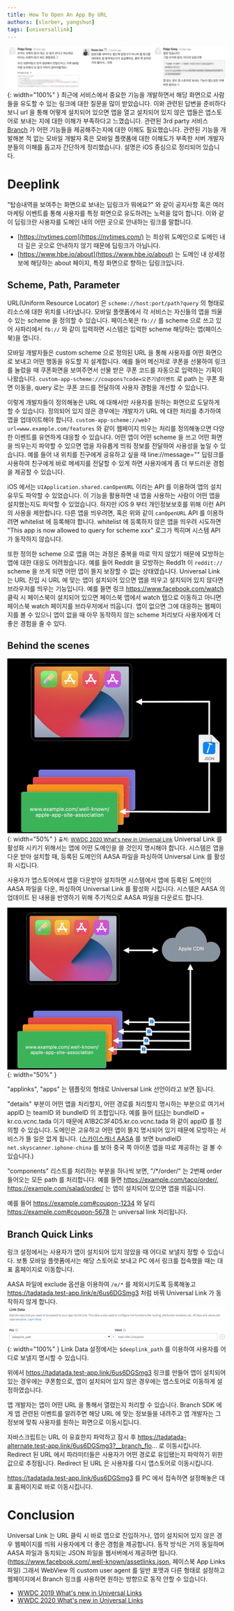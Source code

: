 ```yaml
---
title: How To Open An App By URL
authors: [slorber, yangshun]
tags: [universallink]
---
```


![Question About Deeplink](./question_about_deeplink.jpg){: width="100%" }
최근에 서비스에서 중요한 기능을 개발하면서 해당 화면으로 사람들을 유도할 수 있는 링크에 대한 질문을 많이 받았습니다.
이와 관련된 답변을 준비하다 보니 url 을 통해 어떻게 설치되어 있으면 앱을 열고 설치되어 있지 않은 앱들은 앱스토어로 보내는 지에 대한 이해가 부족하다고 느꼈습니다.
관련된 3rd party 서비스 [Branch](https://branch.io/) 가 어떤 기능들을 제공해주는지에 대한 이해도 필요했습니다.
관련된 기능을 개발해본 적 없는 모바일 개발자 혹은 모바일 플랫폼에 대한 이해도가 부족한 서버 개발자분들의 이해를 돕고자 간단하게 정리했습니다. 설명은 iOS 중심으로 정리되어 있습니다.

<!--truncate-->

# Deeplink

"탑승내역을 보여주는 화면으로 보내는 딥링크가 뭐에요?" 와 같이 공지사항 혹은 여러 마케팅 이벤트를 통해 사용자를 특정 화면으로 유도하려는 노력을 많이 합니다.
이와 같이 딥링크란 사용자를 도메인 내의 어떤 곳으로 안내하는 링크를 말합니다.

- [https://nytimes.com](https://nytimes.com/) 는 최상위 도메인으로 도메인 내 더 깊은 곳으로 안내하지 않기 때문에 딥링크가 아닙니다.
- [https://www.hbe.io/about](https://www.hbe.io/about) 는 도메인 내 상세정보에 해당하는 about 페이지, 특정 화면으로 향하는 딥링크입니다.

## Scheme, Path, Parameter

URL(Uniform Resource Locator) 은 `scheme://host:port/path?query` 의 형태로 리소스에 대한 위치를 나타냅니다.
모바일 플랫폼에서 각 서비스는 자신들의 앱을 띄울 수 있는 scheme 을 정의할 수 있습니다. 페이스북은 `fb://` 를 scheme 으로 쓰고 있어 사파리에서 `fb://` 와 같이 입력하면 시스템은 입력한 scheme 해당하는 앱(페이스북)을 엽니다.

모바일 개발자들은 custom scheme 으로 정의된 URL 을 통해 사용자를 어떤 화면으로 보내고 어떤 행동을 유도할 지 설계합니다.
예를 들어 메신저로 쿠폰을 선물하여 링크를 눌렀을 때 쿠폰화면을 보여주면서 선물 받은 쿠폰 코드를 자동으로 입력하는 기획이 나왔습니다.
`custom-app-scheme://coupons?code=오픈기념이벤트` 로 path 는 쿠폰 화면 이동을, query 로는 쿠폰 코드를 전달하여 사용자 경험을 개선할 수 있습니다.

<!-- {% gist 7acbeacc76b190a8445768bdcb58787a URLHandler.swift %} -->

이렇게 개발자들이 정의해놓은 URL 에 대해서만 사용자를 원하는 화면으로 도달하게 할 수 있습니다.
정의되어 있지 않은 경우에는 개발자가 URL 에 대한 처리를 추가하여 앱을 업데이트해야 합니다.
`custom-app-scheme://web?url=www.example.com/features` 와 같이 웹페이지 띄우는 처리를 정의해놓으면 다양한 이벤트를 유연하게 대응할 수 있습니다.
어떤 앱이 어떤 scheme 을 쓰고 어떤 화면을 띄우는지 파악할 수 있으면 앱을 자유롭게 띄워 정보를 전달하여 사용성을 높일 수 있습니다.
예를 들어 내 위치를 친구에게 공유하고 싶을 때 line://message="" 딥링크를 사용하여 친구에게 바로 메세지를 전달할 수 있게 하면 사용자에게 좀 더 부드러운 경험을 제공할 수 있습니다.

iOS 에서는 `UIApplication.shared.canOpenURL` 이라는 API 를 이용하여 앱의 설치 유무도 파악할 수 있었습니다. 이 기능을 활용하면 내 앱을 사용하는 사람이 어떤 앱을 설치했는지도 파악할 수 있었습니다.
하지만 iOS 9 부터 개인정보보호를 위해 이런 API 의 사용을 제한합니다. 다른 앱을 띄우려면, 혹은 위와 같이 `canOpenURL` API 를 이용하려면 whitelist 에 등록해야 합니다.
whitelist 에 등록하지 않은 앱을 띄우려 시도하면 "This app is now allowed to query for scheme xxx" 로그가 찍히며 시스템 API 가 동작하지 않습니다.

또한 정의한 scheme 으로 앱을 여는 과정은 중복을 따로 막지 않았기 때문에 모방하는 앱에 대한 대응도 어려웠습니다.
예를 들어 Reddit 을 모방하는 Redd1t 이 `reddit://` scheme 을 쓰게 되면 어떤 앱이 뜰지 보장할 수 없는 상태였습니다.
Universal Link 는 URL 진입 시 URL 에 맞는 앱이 설치되어 있으면 앱을 띄우고 설치되어 있지 않다면 브라우저를 띄우는 기능입니다.
예를 들면 링크 https://www.facebook.com/watch 클릭 시 페이스북이 설치되어 있으면 페이스북 앱에서 watch 탭으로 이동하고 아니면 페이스북 watch 페이지를 브라우저에서 띄웁니다.
앱이 없으면 그에 대응하는 웹페이지를 볼 수 있으니 앱이 없을 때 아무 동작하지 않는 scheme 처리보다 사용자에게 더 좋은 경험을 줄 수 있다.

## Behind the scenes

![How to get AASA files from server](./how-to-get-aasa-from-server.png){: width="50%" }
<small>출처: [WWDC 2020 What's new in Universal Link](https://developer.apple.com/videos/play/wwdc2020/10098/)</small>
Universal Link 를 활성화 시키기 위해서는 앱에 어떤 도메인을 쓸 것인지 명시해야 합니다.
시스템은 앱을 다운 받아 설치할 때, 등록된 도메인의 AASA 파일을 파싱하여 Universal Link 를 활성화 시킵니다.

사용자가 앱스토어에서 앱을 다운받아 설치하면 시스템에서 앱에 등록된 도메인의 AASA 파일을 다운, 파싱하여 Universal Link 를 활성화 시킵니다.
시스템은 AASA 의 업데이트 된 내용을 반영하기 위해 주기적으로 AASA 파일을 다운로드 합니다.

![How to get AASA files from Apple CDN](./how-to-get-aasa-from-apple-cdn.png){: width="50%" }

"applinks", "apps" 는 템플릿의 형태로 Universal Link 선언이라고 보면 됩니다.

"details" 부분이 어떤 앱을 처리할지, 어떤 경로를 처리할지 명시하는 부분으로 여기서 appID 는 teamID 와 bundleID 의 조합입니다.
예를 들어 [타다](https://tadatada.com/)는 bundleID = kr.co.vcnc.tada 이기 때문에 A1B2C3F4D5.kr.co.vcnc.tada 와 같이 appID 를 정의할 수 있습니다.
도메인은 고유하고 어떤 앱이 뜰지 명시되어 있기 때문에 모방하는 서비스가 뜰 일은 없게 됩니다.
([스카이스캐너 AASA](https://www.skyscanner.co.kr/apple-app-site-association) 를 보면 bundleID `net.skyscanner.iphone-china` 를 보아 중국 쪽 아이폰 앱을 따로 제공하는 걸 볼 수 있습니다.)

"components" 리스트를 처리하는 부분을 하나씩 보면, "/\*/order/" 는 2번째 order 들어오는 모든 path 를 처리합니다.
예를 들면 https://example.com/taco/order/, https://example.com/salad/order/ 는 앱이 설치되어 있으면 앱을 띄웁니다.

예를 들어 https://example.com#coupon-1234 와 달리 https://example.com#coupon-5678 는 universal link 처리됩니다.

## Branch Quick Links

링크 설정에서는 사용자가 앱이 설치되어 있지 않았을 때 어디로 보낼지 정할 수 있습니다. 보통 모바일 플랫폼에서는 해당 스토어로 보내고 PC 에서 링크를 접속했을 때는 대표 홈페이지로 이동합니다.

AASA 파일에 exclude 옵션을 이용하여 `/e/*` 를 제외시키도록 등록해놓고 https://tadatada.test-app.link/e/6us6DGSmg3 처럼 바꿔 Universal Link 가 동작하지 않게 합니다.
![Branch Quick Links Link Data](./branch_quick_links_link_data.png){: width="100%" }
Link Data 설정에서는 `$deeplink_path` 를 이용하여 사용자를 어디로 보낼지 명시할 수 있습니다.

위에서 https://tadatada.test-app.link/6us6DGSmg3 링크를 만들어 앱이 설치되어 있는 경우에는 쿠폰함으로, 앱이 설치되어 있지 않은 경우에는 앱스토어로 이동하게 설정하였습니다.

앱 개발자는 앱이 어떤 URL 을 통해서 열렸는지 처리할 수 있습니다.
Branch SDK 에게 앱 관련된 이벤트를 알려주면 해당 URL 에 맞는 정보들을 내려주고 앱 개발자는 그 정보에 맞춰 사용자를 원하는 화면으로 이동시킵니다.
<!-- {% gist 7acbeacc76b190a8445768bdcb58787a redirect.js %} -->

자바스크립트는 URL 이 유효한지 파악하고 잠시 후 https://tadatada-alternate.test-app.link/6us6DGSmg3?__branch_flo... 로 이동시킵니다.
Redirect 된 URL 에서 파라미터들은 사용자가 어떤 경로로 유입됐는지 파악하기 위한 값으로 추정됩니다. Redirect 된 URL 은 사용자를 다시 앱스토어로 이동시킵니다.
<!-- {% gist 7acbeacc76b190a8445768bdcb58787a curl_example_ios.sh %} -->

https://tadatada.test-app.link/6us6DGSmg3 를 PC 에서 접속하면 설정해놓은 대표 홈페이지로 바로 이동시킵니다.

<!-- {% gist 7acbeacc76b190a8445768bdcb58787a curl_example_pc.sh %} -->

# Conclusion

Universal Link 는 URL 클릭 시 바로 앱으로 진입하거나, 앱이 설치되어 있지 않은 경우 웹페이지를 띄워 사용자에게 더 좋은 경험을 제공합니다.
동작 방식은 거의 동일하며 AASA 파일과 동치되는 JSON 파일을 웹서버에서 제공하면 됩니다. (https://www.facebook.com/.well-known/assetlinks.json, 페이스북 App Links 파일)
그래서 WebView 의 custom user agent 를 일반 포맷과 다른 형태로 설정하고 웹페이지에서 Branch 링크를 사용하면 원하는 방향으로 동작 안할 수 있습니다.

- [WWDC 2019 What's new in Universal Links](https://developer.apple.com/videos/play/wwdc2019/717/)
- [WWDC 2020 What's new in Universal Links](https://developer.apple.com/videos/play/wwdc2020/10098/)
